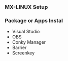 ### MX-LINUX Setup

### Package or Apps Instal
- Visual Studio
- OBS
- Conky Manager
- Barrier
- Screenkey
